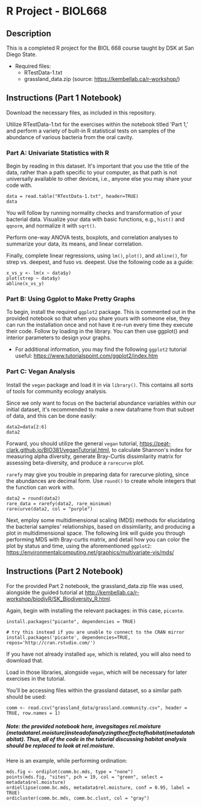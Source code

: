 # R Project - BIOL668
## Description
This is a completed R project for the BIOL 668 course taught by DSK at San Diego State.
- Required files:
  - RTestData-1.txt
  - grassland_data.zip (source: https://kembellab.ca/r-workshop/)

## Instructions (Part 1 Notebook)
Download the necessary files, as included in this repository.


Utilize RTestData-1.txt for the exercises within the notebook titled 'Part 1,' and perform a variety of built-in R statistical tests on samples of the abundance of various bacteria from the oral cavity.

### Part A: Univariate Statistics with R

Begin by reading in this dataset. It's important that you use the title of the data, rather than a path specific to your computer, as that path is not universally available to other devices, i.e., anyone else you may share your code with.
```
data = read.table("RTestData-1.txt", header=TRUE)
data
```
You will follow by running normality checks and transformation of your bacterial data. Visualize your data with basic functions, e.g., ``hist()`` and ``qqnorm``, and normalize it with ``sqrt()``.

Perform one-way ANOVA tests, boxplots, and correlation analyses to summarize your data, its means, and linear correlation.

Finally, complete linear regressions, using ``lm()``, ``plot()``, and ``abline()``, for strep vs. deepest, and fuso vs. deepest. Use the following code as a guide:

```
x_vs_y <- lm(x ~ data$y)
plot(strep ~ data$y)
abline(x_vs_y)
```
### Part B: Using Ggplot to Make Pretty Graphs

To begin, install the required `` ggplot2 `` package. This is commented out in the provided notebook so that when you share yours with someone else, they can run the installation once and not have it re-run every time they execute their code. Follow by loading in the library.
You can then use ggplot() and interior parameters to design your graphs.
- For additional information, you may find the following `` ggplot2 `` tutorial useful: https://www.tutorialspoint.com/ggplot2/index.htm 


### Part C: Vegan Analysis 

Install the `` vegan `` package and load it in via ``library()``. This contains all sorts of tools for community ecology analysis. 

Since we only want to focus on the bacterial abundance variables within our initial dataset, it's recommended to make a new dataframe from that subset of data, and this can be done easily:

```
data2=data[2:6]
data2
```

Forward, you should utilize the general ``vegan`` tutorial, https://peat-clark.github.io/BIO381/veganTutorial.html, to calculate Shannon's index for measuring alpha diversity, generate Bray-Curtis dissimilarity matrix for assessing beta-diversity, and produce a ``rarecurve`` plot.

``rarefy`` may give you trouble in preparing data for rarecurve ploting, since the abundances are decimal form. Use ``round()`` to create whole integers that the function can work with. 

```
data2 = round(data2)
rare_data = rarefy(data2, rare_minimum)
rarecurve(data2, col = "purple")
```

Next, employ some multidimensional scaling (MDS) methods for elucidating the bacterial samples' relationships, based on dissimilarity, and producing a plot in multidimensional space. The following link will guide you through performing MDS with Bray-curtis matrix, and detail how you can color the plot by status and time, using the aforementioned ``ggplot2``: https://environmentalcomputing.net/graphics/multivariate-vis/mds/


## Instructions (Part 2 Notebook)

For the provided Part 2 notebook, the grassland_data.zip file was used, alongside the guided tutorial at http://kembellab.ca/r-workshop/biodivR/SK_Biodiversity_R.html.

Again, begin with installing the relevant packages: in this case, ``picante``. 

```
install.packages("picante", dependencies = TRUE)

# try this instead if you are unable to connect to the CRAN mirror
install.packages('picante', dependencies=TRUE, repos='http://cran.rstudio.com/')
```

If you have not already installed ``ape``, which is related, you will also need to download that. 

Load in those libraries, alongside ``vegan``, which will be necessary for later exercises in the tutorial.

You'll be accessing files within the grassland dataset, so a similar path should be used:
```
comm <- read.csv("grassland_data/grassland.community.csv", header = TRUE, row.names = 1)
```

##### Note: the provided notebook here, invegsitages rel.moisture (metadata$rel.moisture) instead of analyzing the effect of habitat (metadata$habitat). Thus, all of the code in the tutorial discussing habitat analysis should be replaced to look at rel.moisture.

Here is an example, while performing ordination: 

```
mds.fig <- ordiplot(comm.bc.mds, type = "none")
points(mds.fig, "sites", pch = 19, col = "green", select = metadata$rel.moisture)
ordiellipse(comm.bc.mds, metadata$rel.moisture, conf = 0.95, label = TRUE)
ordicluster(comm.bc.mds, comm.bc.clust, col = "gray")
```
